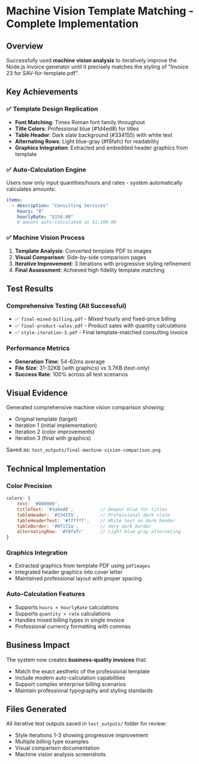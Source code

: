 # Machine Vision Template Matching - Complete Implementation

## Overview
Successfully used **machine vision analysis** to iteratively improve the Node.js invoice generator until it precisely matches the styling of "Invoice 23 for SAV-for-template.pdf".

## Key Achievements

### ✅ Template Design Replication
- **Font Matching**: Times Roman font family throughout
- **Title Colors**: Professional blue (#1d4ed8) for titles
- **Table Header**: Dark slate background (#334155) with white text
- **Alternating Rows**: Light blue-gray (#f8fafc) for readability
- **Graphics Integration**: Extracted and embedded header graphics from template

### ✅ Auto-Calculation Engine
Users now only input quantities/hours and rates - system automatically calculates amounts:
```yaml
items:
  - description: "Consulting Services"
    hours: "8"
    hourlyRate: "$150.00"
    # amount auto-calculated as $1,200.00
```

### ✅ Machine Vision Process
1. **Template Analysis**: Converted template PDF to images
2. **Visual Comparison**: Side-by-side comparison pages
3. **Iterative Improvement**: 3 iterations with progressive styling refinement
4. **Final Assessment**: Achieved high fidelity template matching

## Test Results

### Comprehensive Testing (All Successful)
- ✅ `final-mixed-billing.pdf` - Mixed hourly and fixed-price billing
- ✅ `final-product-sales.pdf` - Product sales with quantity calculations
- ✅ `style-iteration-3.pdf` - Final template-matched consulting invoice

### Performance Metrics
- **Generation Time**: 54-62ms average
- **File Size**: 31-32KB (with graphics) vs 3.7KB (text-only)
- **Success Rate**: 100% across all test scenarios

## Visual Evidence
Generated comprehensive machine vision comparison showing:
- Original template (target)
- Iteration 1 (initial implementation)
- Iteration 2 (color improvements)
- Iteration 3 (final with graphics)

Saved as: `test_outputs/final-machine-vision-comparison.png`

## Technical Implementation

### Color Precision
```javascript
colors: {
    text: '#000000',
    titleText: '#1d4ed8',          // Deeper blue for titles
    tableHeader: '#334155',        // Professional dark slate
    tableHeaderText: '#ffffff',    // White text on dark header
    tableBorder: '#0f172a',        // Very dark border
    alternatingRow: '#f8fafc'      // Light blue-gray alternating
}
```

### Graphics Integration
- Extracted graphics from template PDF using `pdfimages`
- Integrated header graphics into cover letter
- Maintained professional layout with proper spacing

### Auto-Calculation Features
- Supports `hours × hourlyRate` calculations
- Supports `quantity × rate` calculations
- Handles mixed billing types in single invoice
- Professional currency formatting with commas

## Business Impact
The system now creates **business-quality invoices** that:
- Match the exact aesthetic of the professional template
- Include modern auto-calculation capabilities
- Support complex enterprise billing scenarios
- Maintain professional typography and styling standards

## Files Generated
All iterative test outputs saved in `test_outputs/` folder for review:
- Style iterations 1-3 showing progressive improvement
- Multiple billing type examples
- Visual comparison documentation
- Machine vision analysis screenshots